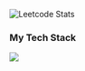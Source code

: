 


  ![Leetcode Stats](https://leetcard.jacoblin.cool/surendars0401?ext=heatmap)

<p align="center">
<h3>My Tech Stack</h3>

  <a href="https://skillicons.dev">
      <img src= "https://skillicons.dev/icons?i=arduino,raspberrypi,bash,c,cpp,opencv,linux,py,fastapi,aws,html,css,bootstrap,js,mysql&perline=8"/>
  </a>
</p>
